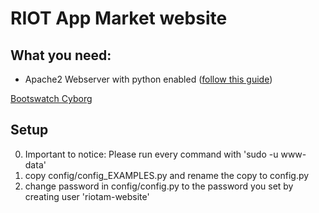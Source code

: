 # RIOT App Market website

## What you need:
* Apache2 Webserver with python enabled ([follow this guide](https://www.digitalocean.com/community/tutorials/how-to-set-up-an-apache-mysql-and-python-lamp-server-without-frameworks-on-ubuntu-14-04))

[Bootswatch Cyborg](https://bootswatch.com/cyborg/)

## Setup
0. Important to notice: Please run every command with 'sudo -u www-data'
1. copy config/config_EXAMPLES.py and rename the copy to config.py
2. change password in config/config.py to the password you set by creating user 'riotam-website'